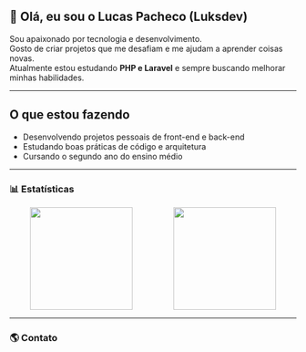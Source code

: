 ## 👋 Olá, eu sou o Lucas Pacheco (Luksdev)

Sou apaixonado por tecnologia e desenvolvimento.  
Gosto de criar projetos que me desafiam e me ajudam a aprender coisas novas.  
Atualmente estou estudando **PHP e Laravel** e sempre buscando melhorar minhas habilidades.

---

##  O que estou fazendo
- Desenvolvendo projetos pessoais de front-end e back-end  
- Estudando boas práticas de código e arquitetura
- Cursando o segundo ano do ensino médio
---

### 📊 Estatísticas
<div style="display: flex; justify-content: space-around;">
  <img height="180em" src="https://github-readme-stats.vercel.app/api?username=lukssdev&show_icons=true&theme=radical&custom_title=Estatísticas%20do%20GitHub%20de%20Luksdev"/>
  <img height="180em" src="https://github-readme-stats.vercel.app/api/top-langs/?username=lukssdev&layout=compact&theme=radical"/>
</div>

---

### 🌎 Contato
<div style="display: flex; gap: 30px;">
     <a href="mailto:seuemail@exemplo.com"><img src="https://img.shields.io/badge/Gmail-D14836?style=for-the-badge&logo=gmail&logoColor=white" alt=""></a>
     <a href="https://www.linkedin.com/in/lucas-da-silveira-pacheco-gnomeu-1a88a5349/"><img src="https://img.shields.io/badge/LinkedIn-0077B5?style=for-the-badge&logo=linkedin&logoColor=white" alt=""></a>
</div>
